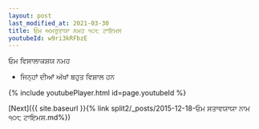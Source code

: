```yaml
---
layout: post
last_modified_at: 2021-03-30
title: ਓਮ ਅਮਰੁਤਾਯਾ ਨਮਹ ੧੦੮ ਟਾਇਮਸ
youtubeId: w9ri3kRFbzE
---
```

 
 
 ਓਮ ਵਿਸਾਲਾਕਸ਼ਯ ਨਮਹ  
 
 -  ਜਿਨ੍ਹਾਂ ਦੀਆਂ ਅੱਖਾਂ ਬਹੁਤ ਵਿਸ਼ਾਲ ਹਨ 
 
  
 
  
 
 
 
 
 
 


{% include youtubePlayer.html id=page.youtubeId %}
 
[Next]({{ site.baseurl }}{% link  split2/_posts/2015-12-18-ਓਮ ਸਤਾਵਯਾਯਾ ਨਾਮ ੧੦੮ ਟਾਇਮਸ.md%})
 
